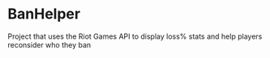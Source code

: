 # BanHelper
Project that uses the Riot Games API to display loss% stats and help players reconsider who they ban
